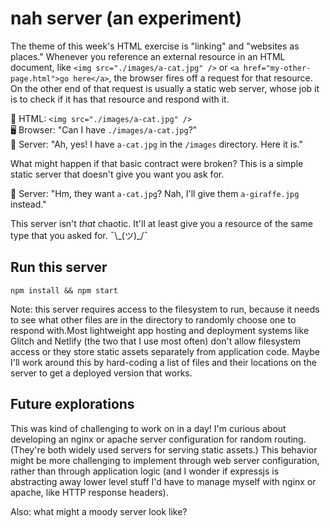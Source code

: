 # nah server (an experiment)

The theme of this week's HTML exercise is "linking" and "websites as places." Whenever you reference an external resource in an HTML document, like `<img src="./images/a-cat.jpg" />` or `<a href="my-other-page.html">go here</a>`, the browser fires off a request for that resource. On the other end of that request is usually a static web server, whose job it is to check if it has that resource and respond with it.

📄 HTML: `<img src="./images/a-cat.jpg" />`  
🖥️ Browser: "Can I have `./images/a-cat.jpg`?"  
💾 Server: "Ah, yes! I have `a-cat.jpg` in the `/images` directory. Here it is."

What might happen if that basic contract were broken? This is a simple static server that doesn't give you want you ask for.

💾 Server: "Hm, they want `a-cat.jpg`? Nah, I'll give them `a-giraffe.jpg` instead."

This server isn't _that_ chaotic. It'll at least give you a resource of the same type that you asked for. ¯\\_(ツ)\_/¯

## Run this server

```
npm install && npm start
```

Note: this server requires access to the filesystem to run, because it needs to see what other files are in the directory to randomly choose one to respond with.Most lightweight app hosting and deployment systems like Glitch and Netlify (the two that I use most often) don't allow filesystem access or they store static assets separately from application code. Maybe I'll work around this by hard-coding a list of files and their locations on the server to get a deployed version that works.

## Future explorations

This was kind of challenging to work on in a day! I'm curious about developing an nginx or apache server configuration for random routing. (They're both widely used servers for serving static assets.) This behavior might be more challenging to implement through web server configuration, rather than through application logic (and I wonder if expressjs is abstracting away lower level stuff I'd have to manage myself with nginx or apache, like HTTP response headers).

Also: what might a moody server look like?